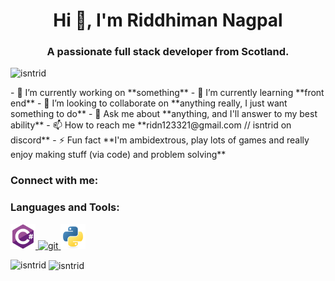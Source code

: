 <h1 align="center">Hi 👋, I'm Riddhiman Nagpal</h1> <h3 align="center">A passionate full stack developer from Scotland.</h3> <p align="left"> <img src="https://komarev.com/ghpvc/?username=isntrid&label=Profile%20views&color=0e75b6&style=flat" alt="isntrid" /> </p> - 🔭 I’m currently working on **something** - 🌱 I’m currently learning **front end** - 👯 I’m looking to collaborate on **anything really, I just want something to do** - 💬 Ask me about **anything, and I'll answer to my best ability** - 📫 How to reach me **ridn123321@gmail.com // isntrid on discord** - ⚡ Fun fact **I'm ambidextrous, play lots of games and really enjoy making stuff (via code) and problem solving** <h3 align="left">Connect with me:</h3> <p align="left"> </p> <h3 align="left">Languages and Tools:</h3> <p align="left"> <a href="https://www.w3schools.com/cs/" target="_blank" rel="noreferrer"> <img src="https://raw.githubusercontent.com/devicons/devicon/master/icons/csharp/csharp-original.svg" alt="csharp" width="40" height="40"/> </a> <a href="https://git-scm.com/" target="_blank" rel="noreferrer"> <img src="https://www.vectorlogo.zone/logos/git-scm/git-scm-icon.svg" alt="git" width="40" height="40"/> </a> <a href="https://www.python.org" target="_blank" rel="noreferrer"> <img src="https://raw.githubusercontent.com/devicons/devicon/master/icons/python/python-original.svg" alt="python" width="40" height="40"/> </a> </p> <p><img align="left" src="https://github-readme-stats.vercel.app/api/top-langs?username=isntrid&show_icons=true&locale=en&layout=compact" alt="isntrid" /></p> <p>&nbsp;<img align="center" src="https://github-readme-stats.vercel.app/api?username=isntrid&show_icons=true&locale=en" alt="isntrid" /></p>
